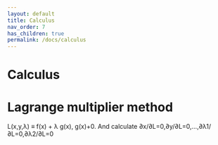 ```yaml
---
layout: default
title: Calculus
nav_order: 7
has_children: true
permalink: /docs/calculus
---
```


# Calculus

# Lagrange multiplier method
L(x,y,λ) ≡ f(x) + λ g(x), g(x)+0. And calculate 
∂x/∂L=0,∂y/∂L=0,…,∂λ1/∂L=0,∂λ2/∂L=0
